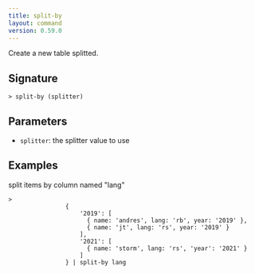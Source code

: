 ```yaml
---
title: split-by
layout: command
version: 0.59.0
---
```


Create a new table splitted.

## Signature

```> split-by (splitter)```

## Parameters

 -  `splitter`: the splitter value to use

## Examples

split items by column named "lang"
```shell
> 
                {
                    '2019': [
                      { name: 'andres', lang: 'rb', year: '2019' },
                      { name: 'jt', lang: 'rs', year: '2019' }
                    ],
                    '2021': [
                      { name: 'storm', lang: 'rs', 'year': '2021' }
                    ]
                } | split-by lang
                
```
